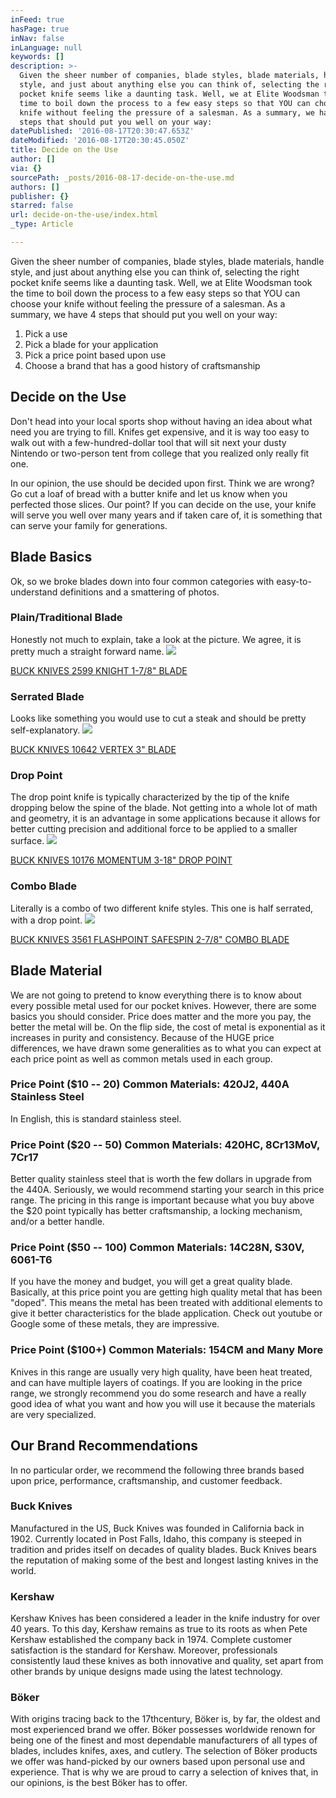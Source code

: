 ```yaml
---
inFeed: true
hasPage: true
inNav: false
inLanguage: null
keywords: []
description: >-
  Given the sheer number of companies, blade styles, blade materials, handle
  style, and just about anything else you can think of, selecting the right
  pocket knife seems like a daunting task. Well, we at Elite Woodsman took the
  time to boil down the process to a few easy steps so that YOU can choose your
  knife without feeling the pressure of a salesman. As a summary, we have 4
  steps that should put you well on your way:
datePublished: '2016-08-17T20:30:47.653Z'
dateModified: '2016-08-17T20:30:45.050Z'
title: Decide on the Use
author: []
via: {}
sourcePath: _posts/2016-08-17-decide-on-the-use.md
authors: []
publisher: {}
starred: false
url: decide-on-the-use/index.html
_type: Article

---
```

Given the sheer number of companies, blade styles, blade materials, handle style, and just about anything else you can think of, selecting the right pocket knife seems like a daunting task. Well, we at Elite Woodsman took the time to boil down the process to a few easy steps so that YOU can choose your knife without feeling the pressure of a salesman. As a summary, we have 4 steps that should put you well on your way:

1. Pick a use
2. Pick a blade for your application
3. Pick a price point based upon use
4. Choose a brand that has a good history of craftsmanship

## Decide on the Use

Don't head into your local sports shop without having an idea about what need you are trying to fill. Knifes get expensive, and it is way too easy to walk out with a few-hundred-dollar tool that will sit next your dusty Nintendo or two-person tent from college that you realized only really fit one.

In our opinion, the use should be decided upon first. Think we are wrong? Go cut a loaf of bread with a butter knife and let us know when you perfected those slices. Our point? If you can decide on the use, your knife will serve you well over many years and if taken care of, it is something that can serve your family for generations.

## Blade Basics

Ok, so we broke blades down into four common categories with easy-to-understand definitions and a smattering of photos.

### Plain/Traditional Blade 

Honestly not much to explain, take a look at the picture. We agree, it is pretty much a straight forward name.
![](https://the-grid-user-content.s3-us-west-2.amazonaws.com/89677f03-37f3-4cf7-b20e-82187812fffe.jpg)

[BUCK KNIVES 2599 KNIGHT 1-7/8" BLADE][0]

### Serrated Blade

Looks like something you would use to cut a steak and should be pretty self-explanatory.
![](https://the-grid-user-content.s3-us-west-2.amazonaws.com/6759dc3c-2a7b-4497-ba34-f39b3013eb61.jpg)

[BUCK KNIVES 10642 VERTEX 3" BLADE][1]

### Drop Point

The drop point knife is typically characterized by the tip of the knife dropping below the spine of the blade. Not getting into a whole lot of math and geometry, it is an advantage in some applications because it allows for better cutting precision and additional force to be applied to a smaller surface.
![](https://the-grid-user-content.s3-us-west-2.amazonaws.com/d0a17ef1-307a-4e00-85de-6a3d80e08ce7.jpg)

[BUCK KNIVES 10176 MOMENTUM 3-18" DROP POINT][2]

### Combo Blade

Literally is a combo of two different knife styles. This one is half serrated, with a drop point.
![](https://the-grid-user-content.s3-us-west-2.amazonaws.com/1a4c934c-3ea2-4502-9d4b-3c1d98de8861.jpg)

[BUCK KNIVES 3561 FLASHPOINT SAFESPIN 2-7/8" COMBO BLADE][3]

## Blade Material

We are not going to pretend to know everything there is to know about every possible metal used for our pocket knives. However, there are some basics you should consider. Price does matter and the more you pay, the better the metal will be. On the flip side, the cost of metal is exponential as it increases in purity and consistency. Because of the HUGE price differences, we have drawn some generalities as to what you can expect at each price point as well as common metals used in each group.

### Price Point ($10 -- 20) Common Materials: 420J2, 440A Stainless Steel

In English, this is standard stainless steel.

### Price Point ($20 -- 50) Common Materials: 420HC, 8Cr13MoV, 7Cr17

Better quality stainless steel that is worth the few dollars in upgrade from the 440A. Seriously, we would recommend starting your search in this price range. The pricing in this range is important because what you buy above the $20 point typically has better craftsmanship, a locking mechanism, and/or a better handle.

### Price Point ($50 -- 100) Common Materials: 14C28N, S30V, 6061-T6

If you have the money and budget, you will get a great quality blade. Basically, at this price point you are getting high quality metal that has been "doped". This means the metal has been treated with additional elements to give it better characteristics for the blade application. Check out youtube or Google some of these metals, they are impressive.

### Price Point ($100+) Common Materials: 154CM and Many More

Knives in this range are usually very high quality, have been heat treated, and can have multiple layers of coatings. If you are looking in the price range, we strongly recommend you do some research and have a really good idea of what you want and how you will use it because the materials are very specialized.

## Our Brand Recommendations

In no particular order, we recommend the following three brands based upon price, performance, craftsmanship, and customer feedback.

### Buck Knives

Manufactured in the US, Buck Knives was founded in California back in 1902\. Currently located in Post Falls, Idaho, this company is steeped in tradition and prides itself on decades of quality blades. Buck Knives bears the reputation of making some of the best and longest lasting knives in the world.

### Kershaw

Kershaw Knives has been considered a leader in the knife industry for over 40 years. To this day, Kershaw remains as true to its roots as when Pete Kershaw established the company back in 1974\. Complete customer satisfaction is the standard for Kershaw. Moreover, professionals consistently laud these knives as both innovative and quality, set apart from other brands by unique designs made using the latest technology.

### Böker

With origins tracing back to the 17thcentury, Böker is, by far, the oldest and most experienced brand we offer. Böker possesses worldwide renown for being one of the finest and most dependable manufacturers of all types of blades, includes knifes, axes, and cutlery. The selection of Böker products we offer was hand-picked by our owners based upon personal use and experience. That is why we are proud to carry a selection of knives that, in our opinions, is the best Böker has to offer.

[0]: https://www.elitewoodsman.com/collections/folding-knives/products/buck-knives-2599-knight-1-7-8-blade "BUCK KNIVES 2599 KNIGHT 1-7/8"
[1]: https://www.elitewoodsman.com/collections/folding-knives/products/buck-knives-vertex-3-blade-red
[2]: https://www.elitewoodsman.com/collections/folding-knives/products/buck-knives-10176-momentum-3-1-8-drop-point
[3]: https://www.elitewoodsman.com/collections/folding-knives/products/buck-knives-3561-flashpoint-safespin-2-7-8-combo-blade-orange